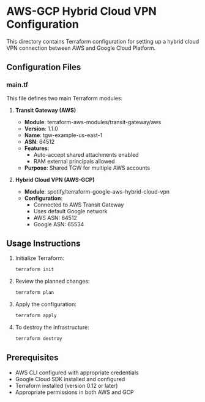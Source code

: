 # AWS-GCP Hybrid Cloud VPN Configuration

This directory contains Terraform configuration for setting up a hybrid cloud VPN connection between AWS and Google Cloud Platform.

## Configuration Files

### main.tf
This file defines two main Terraform modules:

1. **Transit Gateway (AWS)**
   - **Module**: terraform-aws-modules/transit-gateway/aws
   - **Version**: 1.1.0
   - **Name**: tgw-example-us-east-1
   - **ASN**: 64512
   - **Features**:
     - Auto-accept shared attachments enabled
     - RAM external principals allowed
   - **Purpose**: Shared TGW for multiple AWS accounts

2. **Hybrid Cloud VPN (AWS-GCP)**
   - **Module**: spotify/terraform-google-aws-hybrid-cloud-vpn
   - **Configuration**:
     - Connected to AWS Transit Gateway
     - Uses default Google network
     - AWS ASN: 64512
     - Google ASN: 65534

## Usage Instructions

1. Initialize Terraform:
   ```bash
   terraform init
   ```

2. Review the planned changes:
   ```bash
   terraform plan
   ```

3. Apply the configuration:
   ```bash
   terraform apply
   ```

4. To destroy the infrastructure:
   ```bash
   terraform destroy
   ```

## Prerequisites

- AWS CLI configured with appropriate credentials
- Google Cloud SDK installed and configured
- Terraform installed (version 0.12 or later)
- Appropriate permissions in both AWS and GCP
